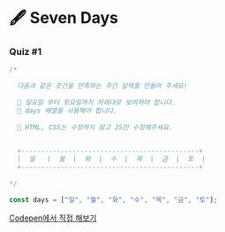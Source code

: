 # 🖋  Seven Days

### Quiz #1

```javascript
/*

  다음과 같은 조건을 만족하는 주간 달력을 만들어 주세요!
  
  📌 일요일 부터 토요일까지 차례대로 보여져야 합니다.
  📌 days 배열을 사용해야 합니다.
 
  🚨 HTML, CSS는 수정하지 않고 JS만 수정해주세요.


  +---------------------------------------------+
  |  일   |  월  |  화  |  수  |  목  |  금  |  토  |
  +---------------------------------------------+
   
*/

const days = ["일", "월", "화", "수", "목", "금", "토"];
```

[Codepen에서 직접 해보기](https://codepen.io/vanillacoding/pen/jOaNRvX?editors=1010)
